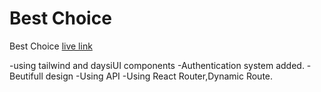 # Best Choice

Best Choice [live link](https://best-choice-a3d8e.firebaseapp.com/)

-using tailwind and daysiUI components
-Authentication system added.
-Beutifull design
-Using API
-Using React Router,Dynamic Route.


